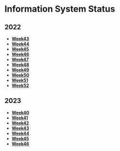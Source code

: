 # Information System Status

## 2022

- **[Week43](./2022/week43.md)**
- **[Week44](./2022/week44.md)**
- **[Week45](./2022/week45.md)**
- **[Week46](./2022/week46.md)**
- **[Week47](./2022/week47.md)**
- **[Week48](./2022/week48.md)**
- **[Week49](./2022/week49.md)**
- **[Week50](./2022/week50.md)**
- **[Week51](./2022/week51.md)**
- **[Week52](./2022/week52.md)**

## 2023

- **[Week40](./2023/week40.md)**
- **[Week41](./2023/week41.md)**
- **[Week42](./2023/week42.md)**
- **[Week43](./2023/week43.md)**
- **[Week44](./2023/week44.md)**
- **[Week45](./2023/week45.md)**
- **[Week46](./2023/week46.md)**
